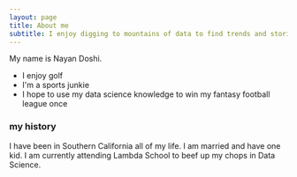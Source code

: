 ```yaml
---
layout: page
title: About me
subtitle: I enjoy digging to mountains of data to find trends and stories that may not be seen otherwise!
---
```


My name is Nayan Doshi.

- I enjoy golf
- I'm a sports junkie
- I hope to use my data science knowledge to win my fantasy football league once


### my history

I have been in Southern California all of my life. I am married and have one kid. I am currently attending Lambda School to beef up my chops in Data Science.
